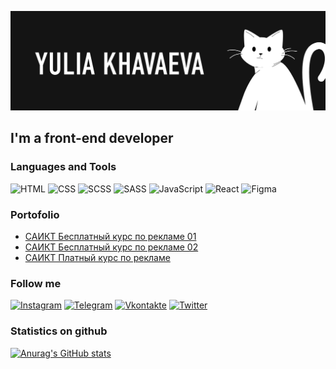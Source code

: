 [![Header](https://github.com/iamlorddop/iamlorddop/blob/main/assets/01.png)](https://github.com/iamlorddop)

## I'm a front-end developer

### Languages and Tools
![HTML](https://img.shields.io/badge/-HTML-ffffff?style=for-the-badge&logo=HTML&logoColor=FF5C00)
![CSS](https://img.shields.io/badge/-CSS-ffffff?style=for-the-badge&logo=css&logoColor=0094FF)
![SCSS](https://img.shields.io/badge/-SCSS-ffffff?style=for-the-badge&logo=scss&logoColor=376FFF)
![SASS](https://img.shields.io/badge/-SASS-ffffff?style=for-the-badge&logo=sass&logoColor=376FFF)
![JavaScript](https://img.shields.io/badge/-JavaScript-ffffff?style=for-the-badge&logo=JavaScript&logoColor=FFF500)
![React](https://img.shields.io/badge/-React-ffffff?style=for-the-badge&logo=React&logoColor=376FFF)
![Figma](https://img.shields.io/badge/-Figma-ffffff?style=for-the-badge&logo=Figma&logoColor=DD1A60)

### Portofolio
- [САИКТ Бесплатный курс по рекламе 01](https://github.com/iamlorddop/saikt_01)
- [САИКТ Бесплатный курс по рекламе 02](https://github.com/iamlorddop/saikt_03)
- [САИКТ Платный курс по рекламе](https://github.com/iamlorddop/saikt_02)

### Follow me
[![Instagram](https://img.shields.io/badge/-Instagram-ffffff?style=for-the-badge&logo=Instagram&logoColor=FF006B)](https://instagram.com/lorddop)
[![Telegram](https://img.shields.io/badge/-Telegram-ffffff?style=for-the-badge&logo=Telegram&logoColor=00A3FF)](https://t.me/havaevau)
[![Vkontakte](https://img.shields.io/badge/-Vkontakte-ffffff?style=for-the-badge&logo=VK&logoColor=00A3FF)](https://vk.com/havaevau)
[![Twitter](https://img.shields.io/badge/-Twitter-ffffff?style=for-the-badge&logo=Twitter&logoColor=00A3FF)](https://twitter.com/lorddop)

### Statistics on github
[![Anurag's GitHub stats](https://github-readme-stats.vercel.app/api?username=iamlorddop&show_icons=true)](https://github.com/anuraghazra/github-readme-stats)
